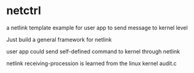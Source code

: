 # netctrl
a netlink template example for user app to send message to kernel level

Just build a general framework for netlink

user app could send self-defined command to kernel through netlink

netlink receiving-procession is learned from the linux kernel audit.c

